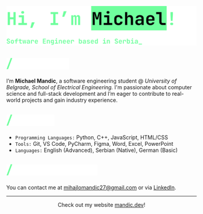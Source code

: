 <a alt="Hi, I'm Michael! A Software Engineer based in Serbia_" href="https://mandic.dev"><img src="intro.svg" max-height="170"/></a>



## <a alt="/About Me" href="https://mandic.dev"><img src="aboutme.svg" height="30" /></a>

I’m **Michael Mandic**, a software engineering student @ *University of Belgrade, School of Electrical Engineering.*
I'm passionate about computer science and full-stack development and I’m eager to contribute to real-world projects and gain industry experience.


## <a alt="/Skills" href="https://mandic.dev"><img src="skills.svg" height="30" /></a>

- `Programming Languages:` Python, C++, JavaScript, HTML/CSS
- `Tools:` Git, VS Code, PyCharm, Figma, Word, Excel, PowerPoint
- `Languages:` English (Advanced), Serbian (Native), German (Basic)


## <a alt="/Get In Touch" href="https://mandic.dev"><img src="getintouch.svg" height="30" /></a>

You can contact me at [mihajlomandic27@gmail.com](mailto:mihajlomandic27@gmail.com) or via [LinkedIn](https://www.linkedin.com/in/michael-mandic).

***

<p align="center">Check out my website <a href="https://mandic.dev">mandic.dev</a>!</p>
<!--
**mihajlomandic/mihajlomandic** is a ✨ _special_ ✨ repository because its `README.md` (this file) appears on your GitHub profile.

Here are some ideas to get you started:

- 🔭 I’m currently working on ...
- 🌱 I’m currently learning ...
- 👯 I’m looking to collaborate on ...
- 🤔 I’m looking for help with ...
- 💬 Ask me about ...
- 📫 How to reach me: ...
- 😄 Pronouns: ...
- ⚡ Fun fact: ...
-->
